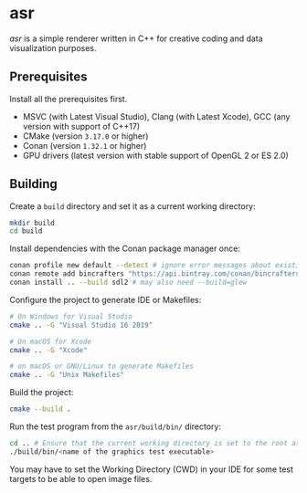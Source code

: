asr
===

*asr* is a simple renderer written in C++ for creative coding and data visualization purposes.

## Prerequisites

Install all the prerequisites first.

* MSVC (with Latest Visual Studio), Clang (with Latest Xcode), GCC (any version with support of C++17)
* CMake (version `3.17.0` or higher)
* Conan (version `1.32.1` or higher)
* GPU drivers (latest version with stable support of OpenGL 2 or ES 2.0)

## Building

Create a `build` directory and set it as a current working directory:

```bash
mkdir build
cd build
```

Install dependencies with the Conan package manager once:

```bash
conan profile new default --detect # ignore error messages about existing profiles
conan remote add bincrafters "https://api.bintray.com/conan/bincrafters/public-conan"
conan install .. --build sdl2 # may also need --build=glew
```

Configure the project to generate IDE or Makefiles:

```bash
# On Windows for Visual Studio
cmake .. -G "Visual Studio 16 2019"

# On macOS for Xcode
cmake .. -G "Xcode"

# on macOS or GNU/Linux to generate Makefiles
cmake .. -G "Unix Makefiles"
```

Build the project:

```bash
cmake --build .
```

Run the test program from the `asr/build/bin/` directory:

```bash
cd .. # Ensure that the current working directory is set to the root asr folder.
./build/bin/<name of the graphics test executable>
```

You may have to set the Working Directory (CWD) in your IDE for some test
targets to be able to open image files.
